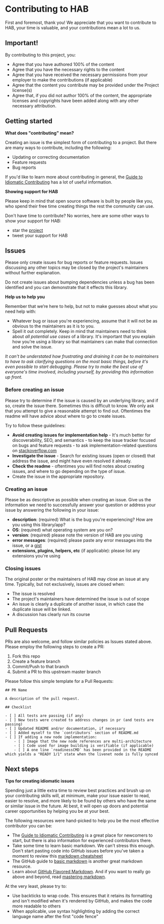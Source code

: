 # Contributing to HAB

First and foremost, thank you! We appreciate that you want to contribute to HAB,
your time is valuable, and your contributions mean a lot to us.

## Important!

By contributing to this project, you:

-   Agree that you have authored 100% of the content
-   Agree that you have the necessary rights to the content
-   Agree that you have received the necessary permissions from your employer to
    make the contributions (if applicable)
-   Agree that the content you contribute may be provided under the Project
    license(s)
-   Agree that, if you did not author 100% of the content, the appropriate
    licenses and copyrights have been added along with any other necessary
    attribution.

## Getting started

**What does "contributing" mean?**

Creating an issue is the simplest form of contributing to a project. But there
are many ways to contribute, including the following:

-   Updating or correcting documentation
-   Feature requests
-   Bug reports

If you'd like to learn more about contributing in general, the
[Guide to Idiomatic Contributing](https://github.com/jonschlinkert/idiomatic-contributing)
has a lot of useful information.

**Showing support for HAB**

Please keep in mind that open source software is built by people like you, who
spend their free time creating things the rest the community can use.

Don't have time to contribute? No worries, here are some other ways to show your
support for HAB:

-   star the [project](https://github.com/gildedpleb/HAB)
-   tweet your support for HAB

## Issues

Please only create issues for bug reports or feature requests. Issues discussing
any other topics may be closed by the project's maintainers without further
explanation.

Do not create issues about bumping dependencies unless a bug has been identified
and you can demonstrate that it effects this library.

**Help us to help you**

Remember that we’re here to help, but not to make guesses about what you need
help with:

-   Whatever bug or issue you're experiencing, assume that it will not be as
    obvious to the maintainers as it is to you.
-   Spell it out completely. Keep in mind that maintainers need to think about
    _all potential use cases_ of a library. It's important that you explain how
    you're using a library so that maintainers can make that connection and
    solve the issue.

_It can't be understated how frustrating and draining it can be to maintainers
to have to ask clarifying questions on the most basic things, before it's even
possible to start debugging. Please try to make the best use of everyone's time
involved, including yourself, by providing this information up front._

### Before creating an issue

Please try to determine if the issue is caused by an underlying library, and if
so, create the issue there. Sometimes this is difficult to know. We only ask
that you attempt to give a reasonable attempt to find out. Oftentimes the readme
will have advice about where to go to create issues.

Try to follow these guidelines:

-   **Avoid creating issues for implementation help** - It's much better for
    discoverability, SEO, and semantics - to keep the issue tracker focused on
    bugs and feature requests - to ask implementation-related questions on
    [stackoverflow.com][so]
-   **Investigate the issue** - Search for existing issues (open or closed) that
    address the issue, and might have even resolved it already.
-   **Check the readme** - oftentimes you will find notes about creating issues,
    and where to go depending on the type of issue.
-   Create the issue in the appropriate repository.

### Creating an issue

Please be as descriptive as possible when creating an issue. Give us the
information we need to successfully answer your question or address your issue
by answering the following in your issue:

-   **description**: (required) What is the bug you're experiencing? How are you
    using this library/app?
-   **OS**: (required) what operating system are you on?
-   **version**: (required) please note the version of HAB are you using
-   **error messages**: (required) please paste any error messages into the
    issue, or a [gist](https://gist.github.com/)
-   **extensions, plugins, helpers, etc** (if applicable): please list any
    extensions you're using

### Closing issues

The original poster or the maintainers of HAB may close an issue at any time.
Typically, but not exclusively, issues are closed when:

-   The issue is resolved
-   The project's maintainers have determined the issue is out of scope
-   An issue is clearly a duplicate of another issue, in which case the
    duplicate issue will be linked.
-   A discussion has clearly run its course

## Pull Requests

PRs are also welcome, and follow similar policies as Issues stated above. Please
employ the following steps to create a PR:

1. Fork this repo
2. Create a feature branch
3. Commit/Push to that branch
4. Submit a PR to this upstream master branch

Please follow this simple template for a Pull Requests:

```
## PR Name

A description of the pull request.

## Checklist

- [ ] All tests are passing (if any)
- [ ] New tests were created to address changes in pr (and tests are passing)
- [ ] Updated README and/or documentation, if necessary
- [ ] Added myself to the `contributors` section of README.md
- [ ] If adding a new node implementation:
	- [ ] Image that the new node references are multi-architecture
	- [ ] Code used for image building is verifiable (if applicable)
	- [ ] A one line `readinessCMD` has been provided in the README which yields a "READY 1/1" state when the livenet node is fully synced
```

## Next steps

**Tips for creating idiomatic issues**

Spending just a little extra time to review best practices and brush up on your
contributing skills will, at minimum, make your issue easier to read, easier to
resolve, and more likely to be found by others who have the same or similar
issue in the future. At best, it will open up doors and potential career
opportunities by helping you be at your best.

The following resources were hand-picked to help you be the most effective
contributor you can be:

-   The
    [Guide to Idiomatic Contributing](https://github.com/jonschlinkert/idiomatic-contributing)
    is a great place for newcomers to start, but there is also information for
    experienced contributors there.
-   Take some time to learn basic markdown. We can't stress this enough. Don't
    start pasting code into GitHub issues before you've taken a moment to review
    this [markdown cheatsheet](https://gist.github.com/jonschlinkert/5854601)
-   The GitHub guide to
    [basic markdown](https://help.github.com/articles/markdown-basics/) is
    another great markdown resource.
-   Learn about
    [GitHub Flavored Markdown](https://help.github.com/articles/github-flavored-markdown/).
    And if you want to really go above and beyond, read
    [mastering markdown](https://guides.github.com/features/mastering-markdown/).

At the very least, please try to:

-   Use backticks to wrap code. This ensures that it retains its formatting and
    isn't modified when it's rendered by GitHub, and makes the code more
    readable to others
-   When applicable, use syntax highlighting by adding the correct language name
    after the first "code fence"

[so]: http://stackoverflow.com/questions/tagged/HAB
